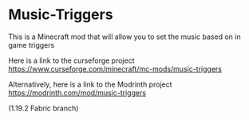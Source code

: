 # Music-Triggers
This is a Minecraft mod that will allow you to set the music based on in game triggers

Here is a link to the curseforge project https://www.curseforge.com/minecraft/mc-mods/music-triggers

Alternatively, here is a link to the Modrinth project https://modrinth.com/mod/music-triggers

(1.19.2 Fabric branch)
